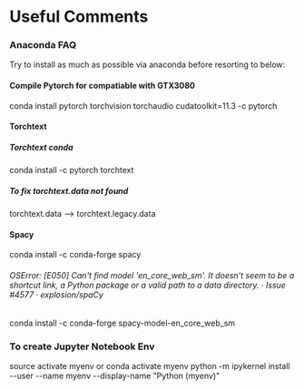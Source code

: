 # Useful Comments

### Anaconda FAQ
Try to install as much as possible via anaconda before resorting to below:

#### Compile Pytorch for compatiable with GTX3080
conda install pytorch torchvision torchaudio cudatoolkit=11.3 -c pytorch

#### Torchtext
##### Torchtext conda
conda install -c pytorch torchtext 

##### To fix torchtext.data not found
torchtext.data --> torchtext.legacy.data

#### Spacy
conda install -c conda-forge spacy
###### OSError: [E050] Can't find model 'en_core_web_sm'. It doesn't seem to be a shortcut link, a Python package or a valid path to a data directory. · Issue #4577 · explosion/spaCy
conda install -c conda-forge spacy-model-en_core_web_sm 

### To create Jupyter Notebook Env
source activate myenv or conda activate myenv
python -m ipykernel install --user --name myenv --display-name "Python (myenv)"
